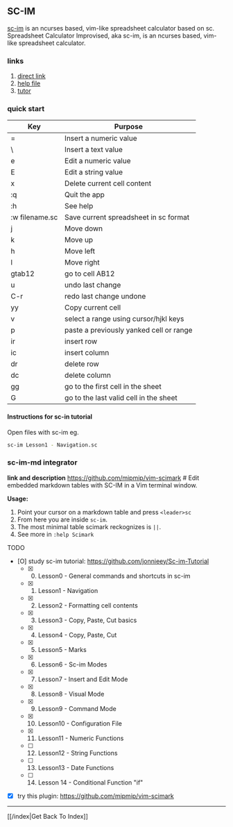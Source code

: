 ## SC-IM

[sc-im](https://github.com/andmarti1424/sc-im) is an ncurses based, vim-like spreadsheet calculator based on sc. Spreadsheet Calculator Improvised, aka sc-im, is an ncurses based, vim-like spreadsheet calculator.

### links

1. [direct link](https://github.com/andmarti1424/sc-im)
2. [help file](https://raw.githubusercontent.com/andmarti1424/sc-im/freeze/src/doc)
3. [tutor](https://github.com/jonnieey/Sc-im-Tutorial/blob/master/Lesson1_Navigation.sc)

### quick start

|        Key       |                 Purpose                 |
|------------------|-----------------------------------------|
|         =        | Insert a numeric value                  |
|         \        | Insert a text value                     |
|         e        | Edit a numeric value                    |
|         E        | Edit a string value                     |
|         x        | Delete current cell content             |
|        :q        | Quit the app                            |
|        :h        | See help                                |
|  :w filename.sc  | Save current spreadsheet in sc format   |
|         j        | Move down                               |
|         k        | Move up                                 |
|         h        | Move left                               |
|         l        | Move right                              |
|      gtab12      | go to cell AB12                         |
|         u        | undo last change                        |
|        C-r       | redo last change undone                 |
|        yy        | Copy current cell                       |
|         v        | select a range using cursor/hjkl keys   |
|         p        | paste a previously yanked cell or range |
|        ir        | insert row                              |
|        ic        | insert column                           |
|        dr        | delete row                              |
|        dc        | delete column                           |
|        gg        | go to the first cell in the sheet       |
|        G         | go to the last valid cell in the sheet  |


#### Instructions for sc-in tutorial

Open files with sc-im eg.
```sh
sc-im Lesson1 - Navigation.sc
```

### sc-im-md integrator

**link and description**
https://github.com/mipmip/vim-scimark  # Edit embedded markdown tables with SC-IM in a Vim terminal window.

**Usage:**
1. Point your cursor on a markdown table and press `<leader>sc`
2. From here you are inside `sc-im`.
3. The most minimal table scimark reckognizes is `||`.
4. See more in `:help Scimark`

TODO
- [O] study sc-im tutorial: https://github.com/jonnieey/Sc-im-Tutorial
  - [X] 0. Lesson0 - General commands and shortcuts in sc-im
  - [X] 1. Lesson1 - Navigation
  - [X] 2. Lesson2 - Formatting cell contents
  - [X] 3. Lesson3 - Copy, Paste, Cut basics
  - [X] 4. Lesson4 - Copy, Paste, Cut
  - [X] 5. Lesson5 - Marks
  - [X] 6. Lesson6 - Sc-im Modes
  - [X] 7. Lesson7 - Insert and Edit Mode
  - [X] 8. Lesson8 - Visual Mode
  - [X] 9. Lesson9 - Command Mode
  - [X] 10. Lesson10 - Configuration File
  - [X] 11. Lesson11 - Numeric Functions
  - [ ] 12. Lesson12 - String Functions
  - [ ] 13. Lesson13 - Date Functions
  - [ ] 14. Lesson 14 - Conditional Function "if"
- [X] try this plugin: https://github.com/mipmip/vim-scimark

---

[[/index|Get Back To Index]]
